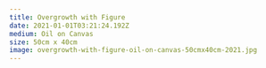```yaml
---
title: Overgrowth with Figure
date: 2021-01-01T03:21:24.192Z
medium: Oil on Canvas
size: 50cm x 40cm
image: overgrowth-with-figure-oil-on-canvas-50cmx40cm-2021.jpg
---
```

